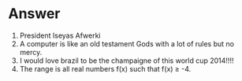 Answer
======
1. President Iseyas Afwerki
2. A computer is like an old testament Gods with a lot of rules but no mercy.
3. I would love brazil to be the champaigne of this world cup 2014!!!!
4. The range is all real numbers f(x) such that f(x) ≥ -4.


